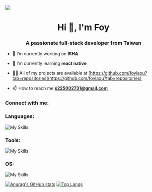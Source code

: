 ![](https://komarev.com/ghpvc/?username=foylaou&style=flat-square)
<h1 align="center">Hi 👋, I'm Foy</h1>
<h3 align="center">A passionate full-stack developer from Taiwan</h3>

- 🔭 I’m currently working on **ISHA**

- 🌱 I’m currently learning **react native**

- 👨‍💻 All of my projects are available at [https://github.com/foylaou?tab=repositories](https://github.com/foylaou?tab=repositories)

- 📫 How to reach me **s225002731@gmail.com**

<h3 align="left">Connect with me:</h3>
<h3 align="left">Languages:</h3>

![My Skills](https://skillicons.dev/icons?i=js,ts,html,css,cs,dart,go,py,cshape)
<h3 align="left">Tools:</h3>

![My Skills](https://skillicons.dev/icons?i=anaconda,pycharm,pytorch,fastapi,flask,opencv,sklearn,tensorflow,cloudflare,discord,docker,dotnet,flutter,gcp,github,jquery,nginx,obsidian,postman,powershell,react,rider,redis,mysql,postgres)

<h3 align="left">OS:</h3>

![My Skills](https://skillicons.dev/icons?i=ubuntu,windows)

[![Anurag's GitHub stats](https://github-readme-stats.vercel.app/api?username=foylaou)](https://github.com/anuraghazra/github-readme-stats)
[![Top Langs](https://github-readme-stats.vercel.app/api/top-langs/?username=foylaou)](https://github.com/anuraghazra/github-readme-stats)
